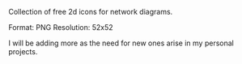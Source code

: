 Collection of free 2d icons for network diagrams.

Format: PNG
Resolution: 52x52

I will be adding more as the need for new ones arise in my personal projects.

